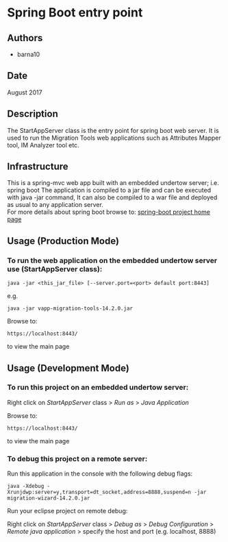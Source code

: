 # Spring Boot entry point

## Authors
- barna10

## Date
August 2017

## Description
The StartAppServer class is the entry point for spring boot web server.
It is used to run the Migration Tools web applications such as Attributes Mapper tool, IM Analyzer tool etc.

## Infrastructure
This is a spring-mvc web app built with an embedded undertow server; i.e. spring boot
The application is compiled to a jar file and can be executed with java -jar command, 
It can also be compiled to a war file and deployed as usual to any application server.  
For more details about spring boot browse to: [spring-boot project home page](https://projects.spring.io/spring-boot/)

## Usage (Production Mode)
### To run the web application on the embedded undertow server use (StartAppServer class): 
	java -jar <this_jar_file> [--server.port=<port> default port:8443]
e.g.

	java -jar vapp-migration-tools-14.2.0.jar

Browse to: 

	https://localhost:8443/ 

to view the main page

## Usage (Development Mode)
### To run this project on an embedded undertow server: 
Right click on *StartAppServer* class > *Run as* > *Java Application*

Browse to: 

	https://localhost:8443/ 

to view the main page

### To debug this project on a remote server: 
Run this application in the console with the following debug flags:

	java -Xdebug -Xrunjdwp:server=y,transport=dt_socket,address=8888,suspend=n -jar migration-wizard-14.2.0.jar

Run your eclipse project on remote debug:

Right click on *StartAppServer* class > *Debug as* > *Debug Configuration* > *Remote java application* > specify the host and port (e.g. localhost, 8888)
